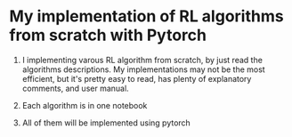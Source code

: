 # My implementation of RL algorithms from scratch with Pytorch

1. I implementing varous RL algorithm from scratch, by just read the algorithms descriptions. My implementations may not be the most efficient, but it's pretty easy to read, has plenty of explanatory comments, and user manual. 

2. Each algorithm is in one notebook

3. All of them will be implemented using pytorch
